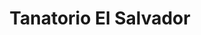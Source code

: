 ---
title: "Tanatorio El Salvador"
url: /valladolid/tanatorio-el-salvador/
shop: directores de funerarias
---